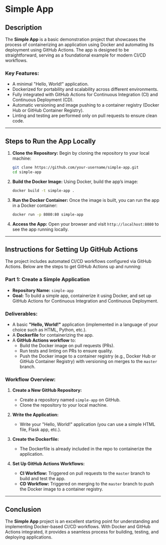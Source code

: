 # Simple App

## Description
The **Simple App** is a basic demonstration project that showcases the process of containerizing an application using Docker and automating its deployment using GitHub Actions. The app is designed to be straightforward, serving as a foundational example for modern CI/CD workflows.

### Key Features:
- A minimal "Hello, World!" application.
- Dockerized for portability and scalability across different environments.
- Fully integrated with GitHub Actions for Continuous Integration (CI) and Continuous Deployment (CD).
- Automatic versioning and image pushing to a container registry (Docker Hub or GitHub Container Registry).
- Linting and testing are performed only on pull requests to ensure clean code.

---

## Steps to Run the App Locally

1. **Clone the Repository:**
   Begin by cloning the repository to your local machine:
   ```bash
   git clone https://github.com/your-username/simple-app.git
   cd simple-app
   ```

2. **Build the Docker Image:**
   Using Docker, build the app’s image:
   ```bash
   docker build -t simple-app .
   ```

3. **Run the Docker Container:**
   Once the image is built, you can run the app in a Docker container:
   ```bash
   docker run -p 8080:80 simple-app
   ```

4. **Access the App:**
   Open your browser and visit `http://localhost:8080` to see the app running locally.

---

## Instructions for Setting Up GitHub Actions

The project includes automated CI/CD workflows configured via GitHub Actions. Below are the steps to get GitHub Actions up and running:

### Part 1: Create a Simple Application

- **Repository Name:** `simple-app`
- **Goal:** To build a simple app, containerize it using Docker, and set up GitHub Actions for Continuous Integration and Continuous Deployment.

### Deliverables:
- A basic **"Hello, World!"** application (implemented in a language of your choice such as HTML, Python, etc.).
- A **Dockerfile** for containerizing the app.
- A **GitHub Actions workflow** to:
  - Build the Docker image on pull requests (PRs).
  - Run tests and linting on PRs to ensure quality.
  - Push the Docker image to a container registry (e.g., Docker Hub or GitHub Container Registry) with versioning on merges to the `master` branch.

### Workflow Overview:
1. **Create a New GitHub Repository:**
   - Create a repository named `simple-app` on GitHub.
   - Clone the repository to your local machine.

2. **Write the Application:**
   - Write your "Hello, World!" application (you can use a simple HTML file, Flask app, etc.).

3. **Create the Dockerfile:**
   - The Dockerfile is already included in the repo to containerize the application.

4. **Set Up GitHub Actions Workflows:**
   - **CI Workflow:** Triggered on pull requests to the `master` branch to build and test the app.
   - **CD Workflow:** Triggered on merging to the `master` branch to push the Docker image to a container registry.

---

## Conclusion

The **Simple App** project is an excellent starting point for understanding and implementing Docker-based CI/CD workflows. With Docker and GitHub Actions integrated, it provides a seamless process for building, testing, and deploying applications.
